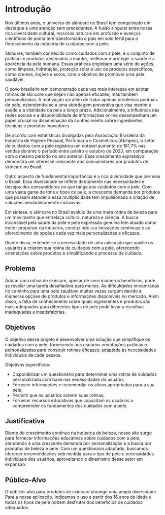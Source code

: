 # Introdução

Nos últimos anos, o universo do skincare no Brasil tem conquistado um destaque e uma atenção sem precedentes. A fusão singular entre nossa rica diversidade cultural, recursos naturais em profusão e avanços científicos de ponta tem transformado o país em solo fértil para o florescimento da indústria de cuidados com a pele.

Skincare, também conhecido como cuidados com a pele, é o conjunto de práticas e produtos destinados a manter, melhorar e proteger a saúde e a aparência da pele humana. Essas práticas englobam uma série de ações, como limpeza, hidratação, proteção solar e uso de produtos específicos, como cremes, loções e soros, com o objetivo de promover uma pele saudável.
 
O povo brasileiro tem demonstrado cada vez mais interesse em adotar rotinas de skincare que sejam não apenas eficazes, mas também personalizadas. A motivação vai além de tratar apenas problemas pontuais de pele, estendendo-se a uma abordagem preventiva que visa manter a saúde e a vitalidade da pele a longo prazo. Adicionalmente, a influência das redes sociais e a disponibilidade de informações online desempenham um papel crucial na disseminação do conhecimento sobre ingredientes, técnicas e produtos inovadores.

De acordo com estatísticas divulgadas pela Associação Brasileira da Indústria de Higiene Pessoal, Perfumaria e Cosméticos (Abihpec), o setor de cuidados com a pele registrou um notável aumento de 161,7% nas vendas durante o período entre janeiro e outubro de 2020, em comparação com o mesmo período no ano anterior. Esse crescimento expressivo demonstra um interesse crescente dos consumidores por produtos de skincare no Brasil.
 
Outro aspecto de fundamental importância é a rica diversidade que permeia o Brasil. Essa diversidade se reflete diretamente nas necessidades e desejos dos consumidores no que tange aos cuidados com a pele. Com uma vasta gama de tons e tipos de pele, a crescente demanda por produtos que possam atender a essa multiplicidade tem impulsionado a criação de soluções verdadeiramente inclusivas.
 
Em síntese, o skincare no Brasil evoluiu de uma mera rotina de beleza para um movimento que entrelaça cultura, natureza e ciência. A busca incansável pela saúde da pele e pela expressão genuína tem atuado como motor propulsor da indústria, conduzindo-a a inovações contínuas e ao oferecimento de opções cada vez mais personalizadas e eficazes.

Diante disso, entende-se a necessidade de uma aplicação que auxilie os usuários a criarem sua rotina de cuidados com a pele, oferecendo  orientações sobre  produtos e simplificando o processo de cuidado.


## Problema
Adotar uma rotina de skincare, apesar de seus inúmeros benefícios, pode se revelar uma tarefa desafiadora para muitos. As dificuldades encontradas no caminho para uma pele saudável muitas vezes surgem devido a inúmeras opções de produtos e informações disponíveis no mercado. Além disso, a falta de conhecimento sobre quais ingredientes e produtos são mais adequados para diferentes tipos de pele pode levar a escolhas inadequadas e insatisfatórias.


## Objetivos
O objetivo desse projeto é desenvolver uma solução que simplifique os cuidados com a pele, fornecendo aos usuários orientações práticas e personalizadas para construir rotinas eficazes, adaptada às necessidades individuais de cada pessoa.

Objetivos específicos:

- Disponibilizar um questionário para determinar uma rotina de cuidados personalizada com base nas necessidades do usuário;
- Fornecer informações e recomendar os ativos apropriados para a sua pele;
- Permitir que os usuários salvem suas rotinas;
- Fornecer recursos educativos que capacitam os usuários a compreender os fundamentos dos cuidados com a pele.
 

## Justificativa
Diante do crescimento contínuo na indústria de beleza, nosso site surge para fornecer informações educativas sobre cuidados com a pele, atendendo à uma crescente demanda por personalização e a busca por produtos de beleza e pele. Com um questionário adaptado, buscamos oferecer recomendações sob medida para o tipo de pele e necessidades individuais dos usuários, aproveitando o dinamismo desse setor em expansão.

## Público-Alvo

O público-alvo para produtos de skincare abrange uma ampla diversidade. Para a nossa aplicação, indicamos o uso a partir dos 16 anos de idade e todos os tipos de pele podem desfrutar dos benefícios de cuidados adequados.


 

